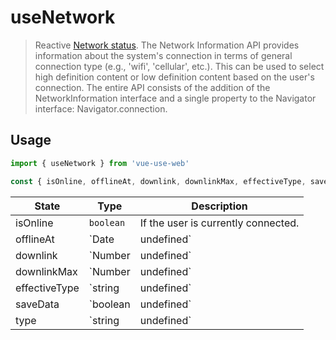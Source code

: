 # useNetwork

> Reactive [Network status](https://developer.mozilla.org/en-US/docs/Web/API/Network_Information_API). The Network Information API provides information about the system's connection in terms of general connection type (e.g., 'wifi', 'cellular', etc.). This can be used to select high definition content or low definition content based on the user's connection. The entire API consists of the addition of the NetworkInformation interface and a single property to the Navigator interface: Navigator.connection.

## Usage

```js
import { useNetwork } from 'vue-use-web'

const { isOnline, offlineAt, downlink, downlinkMax, effectiveType, saveData, type } = useNetwork()
```

| State         | Type                 | Description                                 |
| ------------- | -------------------- | ------------------------------------------- |
| isOnline      | `boolean`            | If the user is currently connected.         |
| offlineAt     | `Date | undefined`   | The time since the user was last connected. |
| downlink      | `Number | undefined` | The download speed in Mbps.                 |
| downlinkMax   | `Number | undefined` | The max reachable download speed in Mbps.   |
| effectiveType | `string | undefined` | The detected effective speed type.          |
| saveData      | `boolean| undefined` | If the user activated data saver mode.      |
| type          | `string | undefined` | The detected connection/network type.       |
